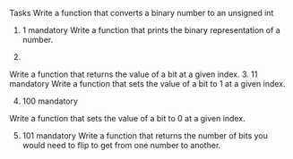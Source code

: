 Tasks
Write a function that converts a binary number to an unsigned int

1. 1
mandatory
Write a function that prints the binary representation of a number.

2.
Write a function that returns the value of a bit at a given index.
3. 11
mandatory
Write a function that sets the value of a bit to 1 at a given index.

4. 100
mandatory

Write a function that sets the value of a bit to 0 at a given index.

5. 101
mandatory
Write a function that returns the number of bits you would need to flip to get from one number to another.


